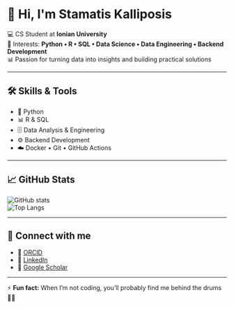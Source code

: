 # 👋 Hi, I'm Stamatis Kalliposis  

💻 CS Student at **Ionian University**  
🔧 Interests: **Python • R • SQL • Data Science • Data Engineering • Backend Development**  
📊 Passion for turning data into insights and building practical solutions  

---

## 🛠️ Skills & Tools  
- 🐍 Python  
- 📊 R & SQL  
- 🗄️ Data Analysis & Engineering  
- ⚙️ Backend Development  
- ☁️ Docker • Git • GitHub Actions  


---

## 📈 GitHub Stats  
![GitHub stats](https://github-readme-stats.vercel.app/api?username=StamosKall&show_icons=true&theme=radical)  
![Top Langs](https://github-readme-stats.vercel.app/api/top-langs/?username=StamosKall&layout=compact&theme=radical)  

---

## 🔗 Connect with me  
- 🔬 [ORCID](https://orcid.org/0009-0001-1028-8373)  
- 💼 [LinkedIn](https://www.linkedin.com/in/stamatis-kalliposis-8239602b2)  
- 📖 [Google Scholar](https://scholar.google.com/citations?user=YBn3F5wAAAAJ&hl=el)  

---

⚡ **Fun fact:** When I’m not coding, you’ll probably find me behind the drums 🥁🎶  
